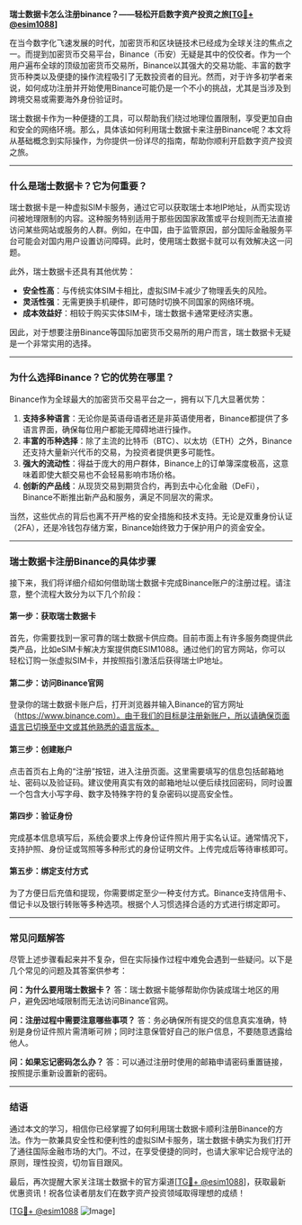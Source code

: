 **瑞士数据卡怎么注册binance？——轻松开启数字资产投资之旅[[TG💪+ @esim1088](https://t.me/s/esim1088)]**

在当今数字化飞速发展的时代，加密货币和区块链技术已经成为全球关注的焦点之一。而提到加密货币交易平台，Binance（币安）无疑是其中的佼佼者。作为一个用户遍布全球的顶级加密货币交易所，Binance以其强大的交易功能、丰富的数字货币种类以及便捷的操作流程吸引了无数投资者的目光。然而，对于许多初学者来说，如何成功注册并开始使用Binance可能仍是一个不小的挑战，尤其是当涉及到跨境交易或需要海外身份验证时。

瑞士数据卡作为一种便捷的工具，可以帮助我们绕过地理位置限制，享受更加自由和安全的网络环境。那么，具体该如何利用瑞士数据卡来注册Binance呢？本文将从基础概念到实际操作，为你提供一份详尽的指南，帮助你顺利开启数字资产投资之旅。

---

### **什么是瑞士数据卡？它为何重要？**

瑞士数据卡是一种虚拟SIM卡服务，通过它可以获取瑞士本地IP地址，从而实现访问被地理限制的内容。这种服务特别适用于那些因国家政策或平台规则而无法直接访问某些网站或服务的人群。例如，在中国，由于监管原因，部分国际金融服务平台可能会对国内用户设置访问障碍。此时，使用瑞士数据卡就可以有效解决这一问题。

此外，瑞士数据卡还具有其他优势：
- **安全性高**：与传统实体SIM卡相比，虚拟SIM卡减少了物理丢失的风险。
- **灵活性强**：无需更换手机硬件，即可随时切换不同国家的网络环境。
- **成本效益好**：相较于购买实体SIM卡，瑞士数据卡通常更经济实惠。

因此，对于想要注册Binance等国际加密货币交易所的用户而言，瑞士数据卡无疑是一个非常实用的选择。

---

### **为什么选择Binance？它的优势在哪里？**

Binance作为全球最大的加密货币交易平台之一，拥有以下几大显著优势：

1. **支持多种语言**：无论你是英语母语者还是非英语使用者，Binance都提供了多语言界面，确保每位用户都能无障碍地进行操作。
2. **丰富的币种选择**：除了主流的比特币（BTC）、以太坊（ETH）之外，Binance还支持大量新兴代币的交易，为投资者提供更多可能性。
3. **强大的流动性**：得益于庞大的用户群体，Binance上的订单簿深度极高，这意味着即使大额交易也不会轻易影响市场价格。
4. **创新的产品线**：从现货交易到期货合约，再到去中心化金融（DeFi），Binance不断推出新产品和服务，满足不同层次的需求。

当然，这些优点的背后也离不开严格的安全措施和技术支持。无论是双重身份认证（2FA），还是冷钱包存储方案，Binance始终致力于保护用户的资金安全。

---

### **瑞士数据卡注册Binance的具体步骤**

接下来，我们将详细介绍如何借助瑞士数据卡完成Binance账户的注册过程。请注意，整个流程大致分为以下几个阶段：

#### **第一步：获取瑞士数据卡**
首先，你需要找到一家可靠的瑞士数据卡供应商。目前市面上有许多服务商提供此类产品，比如eSIM卡解决方案提供商ESIM1088。通过他们的官方网站，你可以轻松订购一张虚拟SIM卡，并按照指引激活后获得瑞士IP地址。

#### **第二步：访问Binance官网**
登录你的瑞士数据卡账户后，打开浏览器并输入Binance的官方网址（https://www.binance.com）。由于我们的目标是注册新账户，所以请确保页面语言已切换至中文或其他熟悉的语言版本。

#### **第三步：创建账户**
点击首页右上角的“注册”按钮，进入注册页面。这里需要填写的信息包括邮箱地址、密码以及验证码。建议使用真实有效的邮箱地址以便后续找回密码，同时设置一个包含大小写字母、数字及特殊字符的复杂密码以提高安全性。

#### **第四步：验证身份**
完成基本信息填写后，系统会要求上传身份证件照片用于实名认证。通常情况下，支持护照、身份证或驾照等多种形式的身份证明文件。上传完成后等待审核即可。

#### **第五步：绑定支付方式**
为了方便日后充值和提现，你需要绑定至少一种支付方式。Binance支持信用卡、借记卡以及银行转账等多种选项。根据个人习惯选择合适的方式进行绑定即可。

---

### **常见问题解答**

尽管上述步骤看起来并不复杂，但在实际操作过程中难免会遇到一些疑问。以下是几个常见的问题及其答案供参考：

**问：为什么要用瑞士数据卡？**
答：瑞士数据卡能够帮助你伪装成瑞士地区的用户，避免因地域限制而无法访问Binance官网。

**问：注册过程中需要注意哪些事项？**
答：务必确保所有提交的信息真实准确，特别是身份证件照片需清晰可辨；同时注意保管好自己的账户信息，不要随意透露给他人。

**问：如果忘记密码怎么办？**
答：可以通过注册时使用的邮箱申请密码重置链接，按照提示重新设置新的密码。

---

### **结语**

通过本文的学习，相信你已经掌握了如何利用瑞士数据卡顺利注册Binance的方法。作为一款兼具安全性和便利性的虚拟SIM卡服务，瑞士数据卡确实为我们打开了通往国际金融市场的大门。不过，在享受便捷的同时，也请大家牢记合规守法的原则，理性投资，切勿盲目跟风。

最后，再次提醒大家关注瑞士数据卡的官方渠道[[TG💪+ @esim1088](https://t.me/s/esim1088)]，获取最新优惠资讯！祝各位读者朋友们在数字资产投资领域取得理想的成绩！

[[TG💪+ @esim1088](https://t.me/s/esim1088) ![Image](https://i.postimg.cc/4NQfJmqS/Snipaste-2025-05-13-00-14-12.png)]